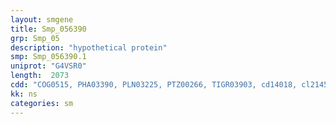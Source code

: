 ```yaml
---
layout: smgene
title: Smp_056390
grp: Smp_05
description: "hypothetical protein"
smp: Smp_056390.1
uniprot: "G4VSR0"
length:  2073
cdd: "COG0515, PHA03390, PLN03225, PTZ00266, TIGR03903, cd14018, cl21453, pfam00069, smart00220"
kk: ns
categories: sm
---
```

